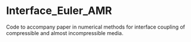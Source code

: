 # Interface_Euler_AMR
Code to accompany paper in numerical methods for interface coupling of compressible and almost incompressible media.
